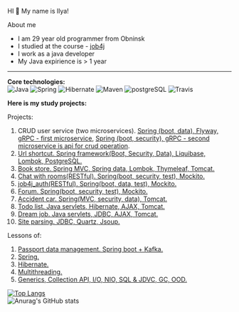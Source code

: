 HI 👋 My name is Ilya!

  About me
  - I am 29 year old programmer from Obninsk
  - I studied at the course - [job4j](https://job4j.ru)
  - I work as a java developer
  - My Java expirience is > 1 year

-------

<b>Core technologies:</b>
<br>
![Java](https://img.shields.io/badge/java-%3E%3D8-orange)
![Spring](https://img.shields.io/badge/spring-%3E%3D5.0-green)
![Hibernate](https://img.shields.io/badge/hibernate-%3E%3D5.0-yellow)
![Maven](https://img.shields.io/badge/maven-3-blue)
![postgreSQL](https://img.shields.io/badge/PostgreSQL-%3E%3D10-lightgrey)
![Travis](https://img.shields.io/badge/Travis-CI-critical)
  </br>

<b>Here is my study projects:</b>

Projects:
1. CRUD user service (two microservices). [Spring (boot, data), Flyway, gRPC - first microservice](https://github.com/shabelnikilya/UserService), [Spring (boot, security), gRPC - second microservice is api for crud operation](https://github.com/shabelnikilya/api-UserService).
2. [Url shortcut. Spring framework(Boot, Security, Data), Liquibase, Lombok, PostgreSQL.](https://github.com/shabelnikilya/job4j_url_shortcut)
3. [Book store. Spring MVC, Spring data, Lombok, Thymeleaf, Tomcat.](https://github.com/shabelnikilya/book_store)
4. [Chat with rooms(RESTful). Spring(boot, security, test), Mockito.](https://github.com/shabelnikilya/job4j_chat)
5. [job4j_auth(RESTful). Spring(boot, data, test), Mockito.](https://github.com/shabelnikilya/job4j_auth)
6. [Forum. Spring(boot, security, test), Mockito.](https://github.com/shabelnikilya/job4j_forum)
7. [Accident car. Spring(MVC, security, data), Tomcat.](https://github.com/shabelnikilya/job4j_accident_car)
8. [Todo list. Java servlets, Hibernate, AJAX, Tomcat.](https://github.com/shabelnikilya/job4j_todo)
9. [Dream job. Java servlets, JDBC, AJAX, Tomcat.](https://github.com/shabelnikilya/job4j_dreamjob)
10. [Site parsing. JDBC, Quartz, Jsoup.](https://github.com/shabelnikilya/job4j_grabber)

Lessons of:
1. [Passport data management. Spring boot + Kafka.](https://github.com/shabelnikilya/job4j_passport)
2. [Spring.](https://github.com/shabelnikilya/job4j_spring)
3. [Hibernate.](https://github.com/shabelnikilya/job4j_hibernate)
4. [Multithreading.](https://github.com/shabelnikilya/job4j_threads)
5. [Generics, Collection API, I/O, NIO, SQL & JDVC, GC, OOD.](https://github.com/shabelnikilya/jobj4_design)

 [![Top Langs](https://github-readme-stats.vercel.app/api/top-langs/?username=shabelnikilya&style=centerme&layout=compact)](https://github.com/shabelnikilya/github-readme-stats)
<br>![Anurag's GitHub stats](https://github-readme-stats.vercel.app/api?username=shabelnikilya&show_icons=true&theme=tokyonight)



